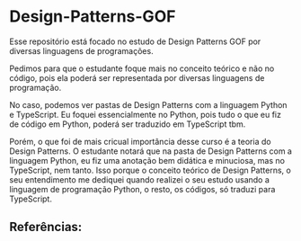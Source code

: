 # Design-Patterns-GOF
Esse repositório está focado no estudo de Design Patterns GOF por diversas linguagens de programações.

Pedimos para que o estudante foque mais no conceito teórico e não no código, pois ela poderá ser representada por diversas linguagens de programação.

No caso, podemos ver pastas de Design Patterns com a linguagem Python e TypeScript. Eu foquei essencialmente no Python, pois tudo o que eu fiz de código em Python, poderá ser traduzido em TypeScript tbm.

Porém, o que foi de mais cricual importância desse curso é a teoria do Design Patterns. O estudante notará que na pasta de Design Patterns com a linguagem Python, eu fiz uma anotação bem didática e minuciosa, mas no TypeScript, nem tanto. Isso porque o conceito teórico de Design Patterns, o seu entendimento me dediquei quando realizei o seu estudo usando a linguagem de programação Python, o resto, os códigos, só traduzi para TypeScript.

## Referências:
